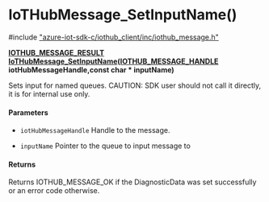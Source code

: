 # IoTHubMessage_SetInputName()

\#include ["azure-iot-sdk-c/iothub_client/inc/iothub_message.h"](../iot-c-ref-iothub-message-h.md)  

**[IOTHUB_MESSAGE_RESULT](#iothub__message_8h_1a9ecf3d22e0ef357c3e7eda387ea07f62) [IoTHubMessage_SetInputName](#iothub__message_8h_1aa8dd031bb670f90a791c018bbd6474cd)([IOTHUB_MESSAGE_HANDLE](#iothub__message_8h_1a98782b8f57e3f751b4f0196de946432c) iotHubMessageHandle,const char * inputName)**

Sets input for named queues. CAUTION: SDK user should not call it directly, it is for internal use only.

#### Parameters
* `iotHubMessageHandle` Handle to the message. 

* `inputName` Pointer to the queue to input message to

#### Returns
Returns IOTHUB_MESSAGE_OK if the DiagnosticData was set successfully or an error code otherwise.

